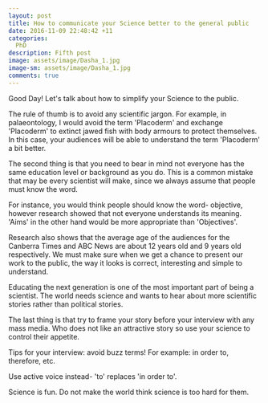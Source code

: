 ```yaml
---
layout: post
title: How to communicate your Science better to the general public
date: 2016-11-09 22:48:42 +11
categories:
  PhD
description: Fifth post
image: assets/image/Dasha_1.jpg
image-sm: assets/image/Dasha_1.jpg
comments: true
---
```


Good Day! Let's talk about how to simplify your Science to the public. 

The rule of thumb is to avoid any scientific jargon. For example, in palaeontology, I would avoid the term 'Placoderm' and exchange 'Placoderm' to extinct jawed fish with body armours to protect themselves. In this case, your audiences will be able to understand the term 'Placoderm' a bit better. 

The second thing is that you need to bear in mind not everyone has the same education level or background as you do. This is a common mistake that may be every scientist will make, since we always assume that people must know the word. 

For instance, you would think people should know the word- objective, however research showed that not everyone understands its meaning. 'Aims' in the other hand would be more appropriate than 'Objectives'. 

Research also shows that the average age of the audiences for the Canberra Times and ABC News are about 12 years old and 9 years old respectively. We must make sure when we get a chance to present our work to the public, the way it looks is correct, interesting and simple to understand. 

Educating the next generation is one of the most important part of being a scientist. The world needs science and wants to hear about more scientific stories rather than political stories. 

The last thing is that try to frame your story before your interview with any mass media. Who does not like an attractive story so use your science to control their appetite.  

Tips for your interview: avoid buzz terms! For example: in order to, therefore, etc. 

Use active voice instead- 'to' replaces 'in order to'.

Science is fun. Do not make the world think science is too hard for them.



